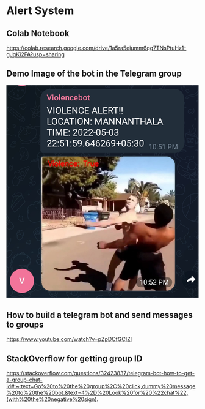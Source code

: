 # Alert System

## Colab Notebook
https://colab.research.google.com/drive/1a5ra5ejumm6qg7TNsPtuHz1-gJqKi2FA?usp=sharing

## Demo Image of the bot in the Telegram group
<img src="Demo Telegram screenshot.jpg" width="600px" />

## How to build a telegram bot and send messages to groups
https://www.youtube.com/watch?v=pZpDCfGCIZI

## StackOverflow for getting group ID
https://stackoverflow.com/questions/32423837/telegram-bot-how-to-get-a-group-chat-id#:~:text=Go%20to%20the%20group%2C%20click,dummy%20message%20to%20the%20bot.&text=4%2D%20Look%20for%20%22chat%22,(with%20the%20negative%20sign).
